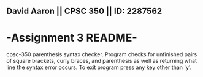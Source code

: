 ## David Aaron || CPSC 350 || ID: 2287562

# -Assignment 3 README-

cpsc-350 parenthesis syntax checker. Program checks for unfinished pairs of square brackets, curly braces, and parenthesis as well as returning what line the syntax error occurs. To exit program press any key other than 'y'.


